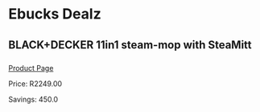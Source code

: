 
# Ebucks Dealz
## BLACK+DECKER 11in1 steam-mop with SteaMitt
[Product Page](https://www.ebucks.com/web/shop/productSelected.do?prodId=1010949278&catId=998409624)

Price: R2249.00

Savings: 450.0


	
